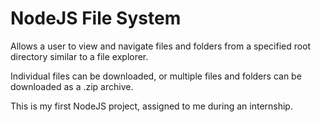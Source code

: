 # NodeJS File System

Allows a user to view and navigate files and folders from a specified root directory similar to a file explorer.

Individual files can be downloaded, or multiple files and folders can be downloaded as a .zip archive.

This is my first NodeJS project, assigned to me during an internship.
